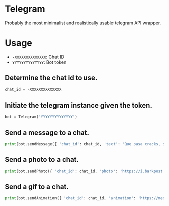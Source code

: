 # Telegram

Probably the most minimalist and realistically usable telegram API wrapper.

# Usage

- `-XXXXXXXXXXXXXX`: Chat ID
- `YYYYYYYYYYYYYY`: Bot token

## Determine the chat id to use.
```py
chat_id = -XXXXXXXXXXXXXX
```
## Initiate the telegram instance given the token.
```py
bot = Telegram('YYYYYYYYYYYYYY')
```
## Send a message to a chat.
```py
print(bot.sendMessage({ 'chat_id': chat_id, 'text': 'Que pasa cracks, soc el pinche erik' }))
```
## Send a photo to a chat.
```py
print(bot.sendPhoto({ 'chat_id': chat_id, 'photo': 'https://i.barkpost.com/wp-content/uploads/2016/04/consome-panchi2-1.png' }))
```
## Send a gif to a chat.
```py
print(bot.sendAnimation({ 'chat_id': chat_id, 'animation': 'https://media1.tenor.com/images/197ce34997b0f239cf1f7e36dd3b8087/tenor.gif' }))
```
